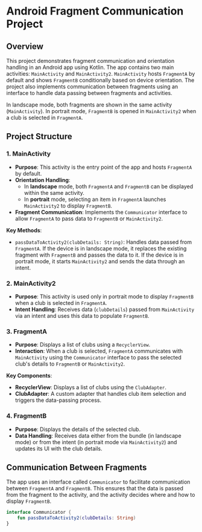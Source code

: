 # Android Fragment Communication Project

## Overview

This project demonstrates fragment communication and orientation handling in an Android app using Kotlin. The app contains two main activities: `MainActivity` and `MainActivity2`. `MainActivity` hosts `FragmentA` by default and shows `FragmentB` conditionally based on device orientation. The project also implements communication between fragments using an interface to handle data passing between fragments and activities.

In landscape mode, both fragments are shown in the same activity (`MainActivity`). In portrait mode, `FragmentB` is opened in `MainActivity2` when a club is selected in `FragmentA`.

## Project Structure

### 1. MainActivity
   - **Purpose**: This activity is the entry point of the app and hosts `FragmentA` by default.
   - **Orientation Handling**: 
     - In **landscape** mode, both `FragmentA` and `FragmentB` can be displayed within the same activity.
     - In **portrait** mode, selecting an item in `FragmentA` launches `MainActivity2` to display `FragmentB`.
   - **Fragment Communication**: Implements the `Communicator` interface to allow `FragmentA` to pass data to `FragmentB` or `MainActivity2`.

   **Key Methods**:
   - `passDataToActivity2(clubDetails: String)`: Handles data passed from `FragmentA`. If the device is in landscape mode, it replaces the existing fragment with `FragmentB` and passes the data to it. If the device is in portrait mode, it starts `MainActivity2` and sends the data through an intent.

### 2. MainActivity2
   - **Purpose**: This activity is used only in portrait mode to display `FragmentB` when a club is selected in `FragmentA`.
   - **Intent Handling**: Receives data (`clubDetails`) passed from `MainActivity` via an intent and uses this data to populate `FragmentB`.

### 3. FragmentA
   - **Purpose**: Displays a list of clubs using a `RecyclerView`.
   - **Interaction**: When a club is selected, `FragmentA` communicates with `MainActivity` using the `Communicator` interface to pass the selected club's details to `FragmentB` or `MainActivity2`.
   
   **Key Components**:
   - **RecyclerView**: Displays a list of clubs using the `ClubAdapter`.
   - **ClubAdapter**: A custom adapter that handles club item selection and triggers the data-passing process.

### 4. FragmentB
   - **Purpose**: Displays the details of the selected club.
   - **Data Handling**: Receives data either from the bundle (in landscape mode) or from the intent (in portrait mode via `MainActivity2`) and updates its UI with the club details.

## Communication Between Fragments

The app uses an interface called `Communicator` to facilitate communication between `FragmentA` and `FragmentB`. This ensures that the data is passed from the fragment to the activity, and the activity decides where and how to display `FragmentB`.

```kotlin
interface Communicator {
    fun passDataToActivity2(clubDetails: String)
}
